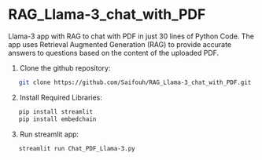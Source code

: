 # RAG_Llama-3_chat_with_PDF
Llama-3 app with RAG to chat with PDF in just 30 lines of Python Code. The app uses Retrieval Augmented Generation (RAG) to provide accurate answers to questions based on the content of the uploaded PDF.


1. Clone the github repository:

```bash
   git clone https://github.com/Saifouh/RAG_Llama-3_chat_with_PDF.git
```

2. Install Required Libraries:
   
```bash
   pip install streamlit
   pip install embedchain
```
3. Run streamlit app:
   
```bash
   streamlit run Chat_PDF_Llama-3.py
```
